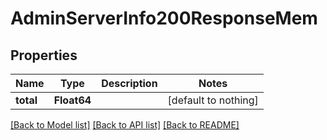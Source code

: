 # AdminServerInfo200ResponseMem


## Properties
Name | Type | Description | Notes
------------ | ------------- | ------------- | -------------
**total** | **Float64** |  | [default to nothing]


[[Back to Model list]](../README.md#models) [[Back to API list]](../README.md#api-endpoints) [[Back to README]](../README.md)


